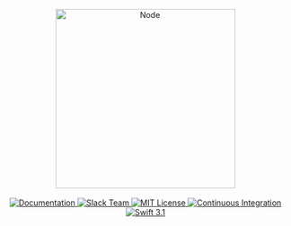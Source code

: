 <p align="center">
    <img src="https://cloud.githubusercontent.com/assets/1977704/25426923/1d41cf48-2a71-11e7-9053-22b3298eeeb2.png" width="320" alt="Node">
    <br>
    <br>
    <a href="http://docs.vapor.codes/2.0/node/package/">
        <img src="http://img.shields.io/badge/read_the-docs-92A8D1.svg" alt="Documentation">
    </a>
    <a href="http://vapor.team">
        <img src="http://vapor.team/badge.svg" alt="Slack Team">
    </a>
    <a href="LICENSE">
        <img src="http://img.shields.io/badge/license-MIT-brightgreen.svg" alt="MIT License">
    </a>
    <a href="https://circleci.com/gh/vapor/node">
        <img src="https://circleci.com/gh/vapor/node.svg?style=shield" alt="Continuous Integration">
    </a>
    <a href="https://swift.org">
        <img src="http://img.shields.io/badge/swift-3.1-brightgreen.svg" alt="Swift 3.1">
    </a>
</p>

